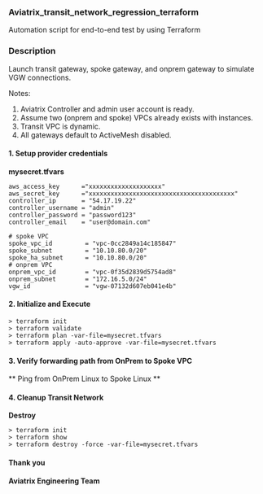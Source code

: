 ### Aviatrix_transit_network_regression_terraform
Automation script for end-to-end test by using Terraform
### Description
Launch transit gateway, spoke gateway, and onprem gateway to simulate VGW connections.

Notes:
1. Aviatrix Controller and admin user account is ready.
2. Assume two (onprem and spoke) VPCs already exists with instances. 
3. Transit VPC is dynamic. 
4. All gateways default to ActiveMesh disabled.

#### 1. Setup provider credentials
**mysecret.tfvars**
``` hcl
aws_access_key      ="xxxxxxxxxxxxxxxxxxxx"
aws_secret_key      ="xxxxxxxxxxxxxxxxxxxxxxxxxxxxxxxxxxxxxxxx"
controller_ip       = "54.17.19.22"
controller_username = "admin"
controller_password = "password123"
controller_email    = "user@domain.com"

# spoke VPC
spoke_vpc_id         = "vpc-0cc2849a14c185847"
spoke_subnet         = "10.10.80.0/20"
spoke_ha_subnet      = "10.10.80.0/20"
# onprem VPC
onprem_vpc_id        = "vpc-0f35d2839d5754ad8"
onprem_subnet        = "172.16.5.0/24"
vgw_id               = "vgw-07132d607eb041e4b"
``` 

#### 2. Initialize and Execute 
``` shell
> terraform init
> terraform validate
> terraform plan -var-file=mysecret.tfvars
> terraform apply -auto-approve -var-file=mysecret.tfvars
```
#### 3. Verify forwarding path from OnPrem to Spoke VPC
** Ping from OnPrem Linux to Spoke Linux **

#### 4. Cleanup Transit Network
**Destroy**
``` shell
> terraform init
> terraform show
> terraform destroy -force -var-file=mysecret.tfvars
```
#### Thank you
**Aviatrix Engineering Team**
